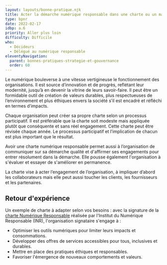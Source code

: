 ```yaml
---
layout: layouts/bonne-pratique.njk
title: Acter la démarche numérique responsable dans une charte ou un manifeste
type: bpnr
date: 2022-02-17
idbp: a.6
priority: Aller plus loin
difficulty: Difficile 
who:
  - Décideurs
  - Délégué au numérique responsable
eleventyNavigation:
  parent: bonnes-pratiques-strategie-et-gouvernance
  order: 60
---
```


Le numérique bouleverse à une vitesse vertigineuse le fonctionnement des organisations. Il est source d’innovation et de progrès, reflétant leur modernité, jusqu’à en devenir la vitrine de leurs savoir-faire. Il peut être un formidable outil de création de valeurs durables, plus respectueuses de l’environnement et plus éthiques envers la société s’il est encadré et réfléchi en termes d’impacts.

Chaque organisation peut créer sa propre charte selon un processus participatif. Il est préférable que la charte soit modeste mais appliquée plutôt que conséquente et sans réel engagement. Cette charte peut être révisée chaque année. Le processus participatif et l’implication de chacun est plus important que le résultat.

Avoir une charte numérique responsable permet aussi à l’organisation de communiquer sur sa démarche qualité et d'affirmer ses engagements pour entrer résolument dans la démarche. Elle pousse également l'organisation à s'évaluer et essayer de s'améliorer en permanence.

La charte vise à acter l’engagement de l’organisation, à impliquer d’abord les collaborateurs mais elle peut aussi toucher les clients, les fournisseurs et les partenaires.

## Retour d'expérience

Un exemple de charte à adapter selon vos besoins : avec la signature de la [charte Numérique Responsable](https://institutnr.org/charte-numerique-responsable) réalisée par l'Institut du Numérique Responsable (INR), l'organisation signataire s'engage à : 

* Optimiser les outils numériques pour limiter leurs impacts et consommations.
* Développer des offres de services accessibles pour tous, inclusives et durables.
* Mettre en place des pratiques éthiques et responsables.
* Favoriser l'émergence de nouveaux comportements et valeurs.

